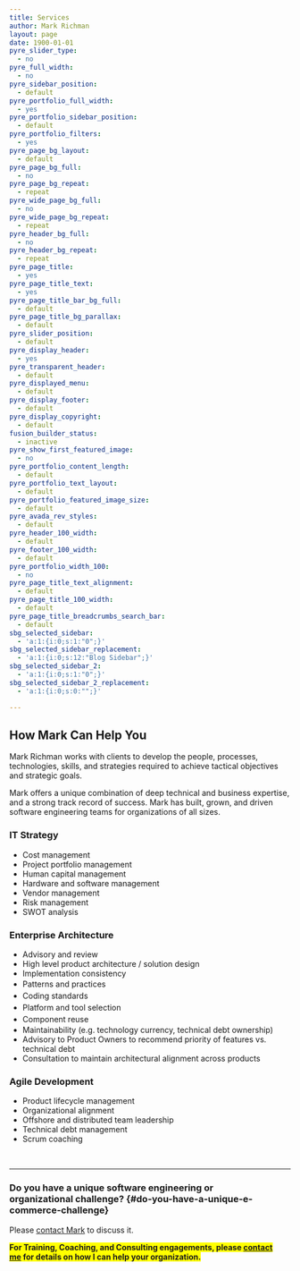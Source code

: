```yaml
---
title: Services
author: Mark Richman
layout: page
date: 1900-01-01
pyre_slider_type:
  - no
pyre_full_width:
  - no
pyre_sidebar_position:
  - default
pyre_portfolio_full_width:
  - yes
pyre_portfolio_sidebar_position:
  - default
pyre_portfolio_filters:
  - yes
pyre_page_bg_layout:
  - default
pyre_page_bg_full:
  - no
pyre_page_bg_repeat:
  - repeat
pyre_wide_page_bg_full:
  - no
pyre_wide_page_bg_repeat:
  - repeat
pyre_header_bg_full:
  - no
pyre_header_bg_repeat:
  - repeat
pyre_page_title:
  - yes
pyre_page_title_text:
  - yes
pyre_page_title_bar_bg_full:
  - default
pyre_page_title_bg_parallax:
  - default
pyre_slider_position:
  - default
pyre_display_header:
  - yes
pyre_transparent_header:
  - default
pyre_displayed_menu:
  - default
pyre_display_footer:
  - default
pyre_display_copyright:
  - default
fusion_builder_status:
  - inactive
pyre_show_first_featured_image:
  - no
pyre_portfolio_content_length:
  - default
pyre_portfolio_text_layout:
  - default
pyre_portfolio_featured_image_size:
  - default
pyre_avada_rev_styles:
  - default
pyre_header_100_width:
  - default
pyre_footer_100_width:
  - default
pyre_portfolio_width_100:
  - no
pyre_page_title_text_alignment:
  - default
pyre_page_title_100_width:
  - default
pyre_page_title_breadcrumbs_search_bar:
  - default
sbg_selected_sidebar:
  - 'a:1:{i:0;s:1:"0";}'
sbg_selected_sidebar_replacement:
  - 'a:1:{i:0;s:12:"Blog Sidebar";}'
sbg_selected_sidebar_2:
  - 'a:1:{i:0;s:1:"0";}'
sbg_selected_sidebar_2_replacement:
  - 'a:1:{i:0;s:0:"";}'

---
```

## How Mark Can Help You

Mark Richman works with clients to develop the people, processes, technologies, skills, and strategies required to achieve tactical objectives and strategic goals.

Mark offers a unique combination of deep technical and business expertise, and a strong track record of success. Mark has built, grown, and driven software engineering teams for organizations of all sizes.

### IT Strategy

  * Cost management
  * Project portfolio management
  * Human capital management
  * Hardware and software management
  * Vendor management
  * Risk management
  * SWOT analysis

### Enterprise Architecture

  * Advisory and review
  * High level product architecture / solution design
  * Implementation consistency
  * <span style="line-height: 1.5;">Patterns and practices</span>
  * <span style="line-height: 1.5;">Coding standards</span>
  * <span style="line-height: 1.5;">Platform and tool selection</span>
  * <span style="line-height: 1.5;">Component reuse</span>
  * Maintainability (e.g. technology currency, technical debt ownership)
  * Advisory to Product Owners to recommend priority of features vs. technical debt
  * Consultation to maintain architectural alignment across products

### Agile Development

  * Product lifecycle management
  * Organizational alignment
  * Offshore and distributed team leadership
  * Technical debt management
  * Scrum coaching

&nbsp;

* * *

### Do you have a unique software engineering or organizational challenge? {#do-you-have-a-unique-e-commerce-challenge}

Please [contact Mark][1] to discuss it.

<span style="background-color: #ffff00; font-weight: bold;">For Training, Coaching, and Consulting engagements, please <a title="Contact" href="http://www.markrichman.com/contact">contact me</a> for details on how I can help your organization.</span>

 [1]: /contact